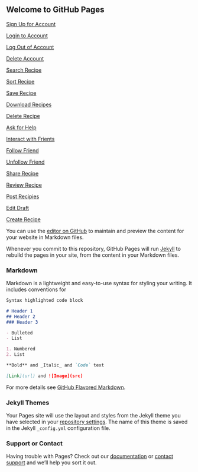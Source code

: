 ## Welcome to GitHub Pages

[Sign Up for Account](Sign-Up-for-Account.html)

[Login to Account](Login-to-Account.html)

[Log Out of Account](Log-Out-of-Account.html)

[Delete Account](Delete-Account.html)

[Search Recipe](Search-Recipe.html)

[Sort Recipe](Sort-Recipes.html)

[Save Recipe](Save-Recipes.html)

[Download Recipes](Download-Recipe.html)

[Delete Recipe](Delete-Saved-Recipes.html)

[Ask for Help](Ask-for-Help.html)

[Interact with Frients](Interact-with-Friends.html)

[Follow Friend](Follow-Friend.html)

[Unfollow Friend](Unfollow-Friend.html)

[Share Recipe](Search-Recipe.html)

[Review Recipe](Review-Recipe.html)

[Post Recipies](Post-Recipies.html)

[Edit Draft](Edit-Draft.html)

[Create Recipe](Create-Recipe.html)

You can use the [editor on GitHub](https://github.com/Joshuarod890/personal-app/edit/gh-pages/index.md) to maintain and preview the content for your website in Markdown files.

Whenever you commit to this repository, GitHub Pages will run [Jekyll](https://jekyllrb.com/) to rebuild the pages in your site, from the content in your Markdown files.

### Markdown

Markdown is a lightweight and easy-to-use syntax for styling your writing. It includes conventions for

```markdown
Syntax highlighted code block

# Header 1
## Header 2
### Header 3

- Bulleted
- List

1. Numbered
2. List

**Bold** and _Italic_ and `Code` text

[Link](url) and ![Image](src)
```

For more details see [GitHub Flavored Markdown](https://guides.github.com/features/mastering-markdown/).

### Jekyll Themes

Your Pages site will use the layout and styles from the Jekyll theme you have selected in your [repository settings](https://github.com/Joshuarod890/personal-app/settings). The name of this theme is saved in the Jekyll `_config.yml` configuration file.

### Support or Contact

Having trouble with Pages? Check out our [documentation](https://docs.github.com/categories/github-pages-basics/) or [contact support](https://support.github.com/contact) and we’ll help you sort it out.
